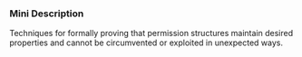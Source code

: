 ### Mini Description

Techniques for formally proving that permission structures maintain desired properties and cannot be circumvented or exploited in unexpected ways.

